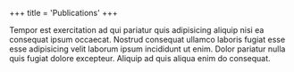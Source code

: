 +++
title = 'Publications'
+++

Tempor est exercitation ad qui pariatur quis adipisicing aliquip nisi ea consequat ipsum occaecat. Nostrud consequat ullamco laboris fugiat esse esse adipisicing velit laborum ipsum incididunt ut enim. Dolor pariatur nulla quis fugiat dolore excepteur. Aliquip ad quis aliqua enim do consequat.
